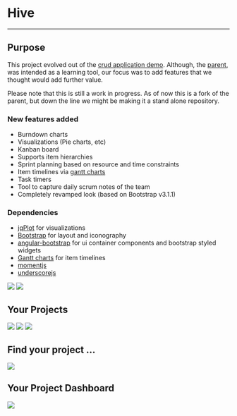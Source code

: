 # Hive

***

## Purpose

This project evolved out of the [crud application demo](http://github.com/angular-app/angular-app). Although, the [parent](http://github.com/angular-app/angular-app), was intended as a learning tool, our focus was to add features that we thought would add further value.

Please note that this is still a work in progress. As of now this is a fork of the parent, but down the line we might be making it a stand alone repository.

### New features added
* Burndown charts
* Visualizations (Pie charts, etc)
* Kanban board
* Supports item hierarchies
* Sprint planning based on resource and time constraints
* Item timelines via [gantt charts]() 
* Task timers
* Tool to capture daily scrum notes of the team
* Completely revamped look (based on Bootstrap v3.1.1)

### Dependencies
* [jqPlot](http://www.jqplot.com/) for visualizations
* [Bootstrap](http://getbootstrap.com/) for layout and iconography
* [angular-bootstrap](http://github.com/angular-ui/bootstrap) for ui container components and bootstrap styled widgets
* [Gantt charts](http://github.com/mustafavzg/angular-gantt) for item timelines
* [momentjs](http://momentjs.com/)
* [underscorejs](http://underscorejs.org/)

<!-- <a href="http://goo.gl/gKEsIo"><img src="http://www.packtpub.com/sites/default/files/1820OS.jpg"></a> -->

<img src="http://lh6.googleusercontent.com/-a8yAxcuW9zU/VNGskgN2IJI/AAAAAAAAG38/MOWePiJCnHQ/s512/IMG_20150204_101335.jpg">


<img src="https://lh6.googleusercontent.com/-a8yAxcuW9zU/VNGskgN2IJI/AAAAAAAAG38/MOWePiJCnHQ/s512/IMG_20150204_101335.jpg">

## Your Projects
<img src="http://dl.dropboxusercontent.com/u/76278255/hive/01-project-01.png">
<img src="http://dl.dropboxusercontent.com/u/76278255/hive/01-project-02.PNG">
<img src="http://dl.dropboxusercontent.com/u/76278255/hive/01-project-03.png">

## Find your project ...
<img src="http://dl.dropboxusercontent.com/u/76278255/hive/01-project-04.PNG">

## Your Project Dashboard
<img src="http://dl.dropboxusercontent.com/u/76278255/hive/01-project-05.PNG">
